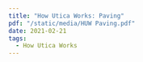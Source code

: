 ```yaml
---
title: "How Utica Works: Paving"
pdf: "/static/media/HUW Paving.pdf"
date: 2021-02-21
tags:
  - How Utica Works
---
```

